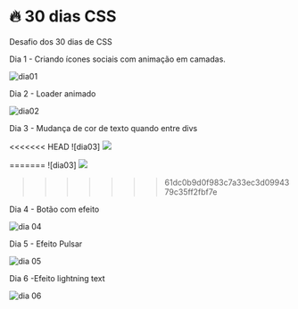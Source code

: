 #  🔥 30 dias CSS
Desafio dos 30 dias de CSS

Dia 1 - Criando ícones sociais com animação em camadas. 

![dia01](https://user-images.githubusercontent.com/37448340/87863730-bdeb0580-c934-11ea-84d4-d85ec4539183.gif)


Dia 2 - Loader animado 

![dia02](https://user-images.githubusercontent.com/37448340/87999843-769a7b80-cad2-11ea-9e1a-2958e9c14f76.gif)


Dia 3 - Mudança de cor de texto quando entre divs 

<<<<<<< HEAD
![dia03] <img src="aula 3/dia3.gif">

=======
![dia03] <img src="aula 3/dia03.gif">
>>>>>>> 61dc0b9d0f983c7a33ec3d0994379c35ff2fbf7e

Dia 4 - Botão com efeito 


![dia 04](https://user-images.githubusercontent.com/37448340/88242961-38819100-cc65-11ea-82b3-b541ff8cb3d7.gif)


Dia 5 - Efeito Pulsar

![dia 05](https://user-images.githubusercontent.com/37448340/88354131-4d7a2500-cd36-11ea-800e-eec277f17737.gif)


Dia 6 -Efeito lightning text

![dia 06](https://user-images.githubusercontent.com/37448340/88449709-5d216880-ce1f-11ea-924b-18acde214ce9.gif)
